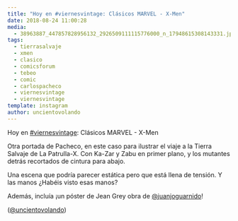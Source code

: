 ```yaml
---
title: "Hoy en #viernesvintage: Clásicos MARVEL - X-Men"
date: 2018-08-24 11:00:28
media: 
  - 38963887_447857828956132_2926509111115776000_n_17948615308143331.jpg
tags: 
  - tierrasalvaje
  - xmen
  - clasico
  - comicsforum
  - tebeo
  - comic
  - carlospacheco
  - viernesvintage
  - viernesvintage
template: instagram
author: uncientovolando
---
```


Hoy en [#viernesvintage](/tags/viernesvintage): Clásicos MARVEL - X-Men

Otra portada de Pacheco, en este caso para ilustrar el viaje a la Tierra Salvaje de La Patrulla-X. Con Ka-Zar y Zabu en primer plano, y los mutantes detrás recortados de cintura para abajo.

Una escena que podría parecer estática pero que está llena de tensión. Y las manos ¿Habéis visto esas manos?

Además, incluía ¡un póster de Jean Grey obra de [@juanjoguarnido](https://instagram.com/juanjoguarnido)!

([@uncientovolando](https://instagram.com/uncientovolando))
